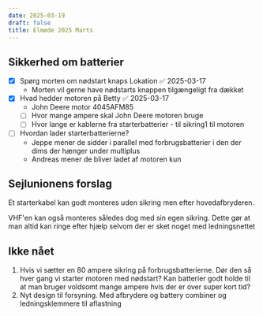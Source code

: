 ```yaml
---
date: 2025-03-19
draft: false
title: Elmøde 2025 Marts
---
```


<!-- weight: 41 -->

## Sikkerhed om batterier

- [x] Spørg morten om nødstart knaps Lokation ✅ 2025-03-17
  - Morten vil gerne have nødstarts knappen tilgængeligt fra dækket
- [x] Hvad hedder motoren på Betty ✅ 2025-03-17
  - John Deere motor 4045AFM85
  - [ ] Hvor mange ampere skal John Deere motoren bruge
  - [ ] Hvor lange er kablerne fra starterbatterier - til sikring1 til motoren
- [ ] Hvordan lader starterbatterierne?
  - Jeppe mener de sidder i parallel med forbrugsbatterier i den der dims der hænger under multiplus
  - Andreas mener de bliver ladet af motoren kun

## Sejlunionens forslag

Et starterkabel kan godt monteres uden sikring men efter hovedafbryderen.

VHF'en kan også monteres således dog med sin egen sikring. Dette gør at man altid kan ringe efter hjælp selvom der er sket noget med ledningsnettet

## Ikke nået

1. Hvis vi sætter en 80 ampere sikring på forbrugsbatterierne. Dør den så hver gang vi starter motoren med nødstart? Kan batterier godt holde til at man bruger voldsomt mange ampere hvis der er over super kort tid?
2. Nyt design til forsyning. Med afbrydere og battery combiner og ledningsklemmere til aflastning
